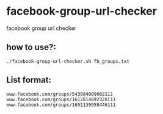 # facebook-group-url-checker
facebook group url checker

## how to use?:
```console
./facebook-group-url-checker.sh fb_groups.txt
```


## List format:
```console
www.facebook.com/groups/543984009002111
www.facebook.com/groups/1612814892328111
www.facebook.com/groups/1651139058446111
```



